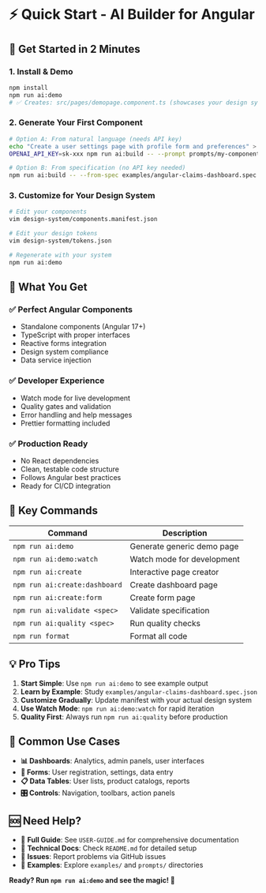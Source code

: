 # ⚡ Quick Start - AI Builder for Angular

## 🎯 Get Started in 2 Minutes

### 1. Install & Demo
```bash
npm install
npm run ai:demo
# ✅ Creates: src/pages/demopage.component.ts (showcases your design system)
```

### 2. Generate Your First Component
```bash
# Option A: From natural language (needs API key)
echo "Create a user settings page with profile form and preferences" > prompts/my-component.md
OPENAI_API_KEY=sk-xxx npm run ai:build -- --prompt prompts/my-component.md

# Option B: From specification (no API key needed)
npm run ai:build -- --from-spec examples/angular-claims-dashboard.spec.json
```

### 3. Customize for Your Design System
```bash
# Edit your components
vim design-system/components.manifest.json

# Edit your design tokens
vim design-system/tokens.json

# Regenerate with your system
npm run ai:demo
```

## 🎁 What You Get

### ✅ **Perfect Angular Components**
- Standalone components (Angular 17+)
- TypeScript with proper interfaces
- Reactive forms integration
- Design system compliance
- Data service injection

### ✅ **Developer Experience**
- Watch mode for live development
- Quality gates and validation
- Error handling and help messages
- Prettier formatting included

### ✅ **Production Ready**
- No React dependencies
- Clean, testable code structure
- Follows Angular best practices
- Ready for CI/CD integration

## 🚀 Key Commands

| Command | Description |
|---------|-------------|
| `npm run ai:demo` | Generate generic demo page |
| `npm run ai:demo:watch` | Watch mode for development |
| `npm run ai:create` | Interactive page creator |
| `npm run ai:create:dashboard` | Create dashboard page |
| `npm run ai:create:form` | Create form page |
| `npm run ai:validate <spec>` | Validate specification |
| `npm run ai:quality <spec>` | Run quality checks |
| `npm run format` | Format all code |

## 💡 Pro Tips

1. **Start Simple**: Use `npm run ai:demo` to see example output
2. **Learn by Example**: Study `examples/angular-claims-dashboard.spec.json`
3. **Customize Gradually**: Update manifest with your actual design system
4. **Use Watch Mode**: `npm run ai:demo:watch` for rapid iteration
5. **Quality First**: Always run `npm run ai:quality` before production

## 🎯 Common Use Cases

- **📊 Dashboards**: Analytics, admin panels, user interfaces
- **📝 Forms**: User registration, settings, data entry
- **📋 Data Tables**: User lists, product catalogs, reports
- **🎛️ Controls**: Navigation, toolbars, action panels

## 🆘 Need Help?

- 📖 **Full Guide**: See `USER-GUIDE.md` for comprehensive documentation
- 🔧 **Technical Docs**: Check `README.md` for detailed setup
- 🐛 **Issues**: Report problems via GitHub issues
- 💬 **Examples**: Explore `examples/` and `prompts/` directories

**Ready? Run `npm run ai:demo` and see the magic! 🎉**